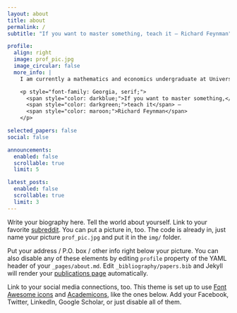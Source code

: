 ```yaml
---
layout: about
title: about
permalink: /
subtitle: "If you want to master something, teach it — Richard Feynman"

profile:
  align: right
  image: prof_pic.jpg
  image_circular: false
  more_info: |
    I am currently a mathematics and economics undergraduate at University of Toronto. My early interest in philosophy motivated my pursuit in economics. The further exposure to economics as a discipline of its own has pivoted my focus towards fields such as microeconomics theory.

    <p style="font-family: Georgia, serif;">
      <span style="color: darkblue;">If you want to master something,</span>
      <span style="color: darkgreen;">teach it</span> –
      <span style="color: maroon;">Richard Feynman</span>
    </p>

selected_papers: false
social: false

announcements:
  enabled: false
  scrollable: true
  limit: 5

latest_posts:
  enabled: false
  scrollable: true
  limit: 3
---
```



Write your biography here. Tell the world about yourself. Link to your favorite [subreddit](http://reddit.com). You can put a picture in, too. The code is already in, just name your picture `prof_pic.jpg` and put it in the `img/` folder.

Put your address / P.O. box / other info right below your picture. You can also disable any of these elements by editing `profile` property of the YAML header of your `_pages/about.md`. Edit `_bibliography/papers.bib` and Jekyll will render your [publications page](/al-folio/publications/) automatically.

Link to your social media connections, too. This theme is set up to use [Font Awesome icons](https://fontawesome.com/) and [Academicons](https://jpswalsh.github.io/academicons/), like the ones below. Add your Facebook, Twitter, LinkedIn, Google Scholar, or just disable all of them.
